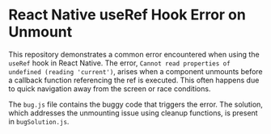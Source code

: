 # React Native useRef Hook Error on Unmount

This repository demonstrates a common error encountered when using the `useRef` hook in React Native. The error, `Cannot read properties of undefined (reading 'current')`, arises when a component unmounts before a callback function referencing the ref is executed. This often happens due to quick navigation away from the screen or race conditions.

The `bug.js` file contains the buggy code that triggers the error.  The solution, which addresses the unmounting issue using cleanup functions, is present in `bugSolution.js`.